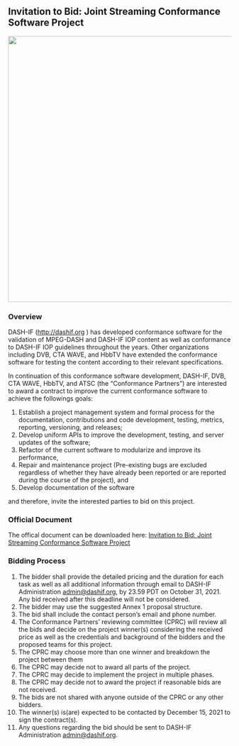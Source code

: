 ## Invitation to Bid: Joint Streaming Conformance Software Project

<img src="https://dashif.org/img/JCSP-LA.png" width="600">

### Overview

DASH-IF (http://dashif.org ) has developed conformance software for the validation of MPEG-DASH and DASH-IF IOP content as well as conformance to DASH-IF IOP guidelines throughout the years. Other organizations including DVB, CTA WAVE, and HbbTV have extended the conformance software for testing the content according to their relevant specifications. 

In continuation of this conformance software development, DASH-IF, DVB, CTA WAVE, HbbTV, and ATSC (the “Conformance Partners”) are interested to award a contract to improve the current conformance software to achieve the followings goals:

1.	Establish a project management system and formal process for the documentation, contributions and code development, testing, metrics, reporting, versioning, and releases;
2.	Develop uniform APIs to improve the development, testing, and server updates of the software;
3.	Refactor of the current software to modularize and improve its performance, 
4.	Repair and maintenance project (Pre-existing bugs are excluded regardless of whether they have already been reported or are reported during the course of the project),
and
5.	Develop documentation of the software

and therefore, invite the interested parties to bid on this project.

### Official Document

The offical document can be downloaded here: [Invitation to Bid: Joint Streaming Conformance Software Project](https://dash-industry-forum.github.io/docs/Joint-Conformance-Software-InvitationtoBid-V1.01.pdf) 

### Bidding Process

1.	The bidder shall provide the detailed pricing and the duration for each task as well as all additional information through email to DASH-IF Administration admin@dashif.org, by 23.59 PDT on October 31, 2021. Any bid received after this deadline will not be considered.
1.	The bidder may use the suggested Annex 1 proposal structure.
1.	The bid shall include the contact person’s email and phone number.
1.	The Conformance Partners’ reviewing committee (CPRC) will review all the bids and decide on the project winner(s) considering the received price as well as the credentials and background of the bidders and the proposed teams for this project.
  1.	The CPRC may choose more than one winner and breakdown the project between them
  1.	The CPRC may decide not to award all parts of the project.
  1.	The CPRC may decide to implement the project in multiple phases.
  1.	The CPRC may decide not to award the project if reasonable bids are not received.
  1.	The bids are not shared with anyone outside of the CPRC or any other bidders.
1.	The winner(s) is(are) expected to be contacted by December 15, 2021 to sign the contract(s). 
1.	Any questions regarding the bid should be sent to DASH-IF Administration admin@dashif.org.

